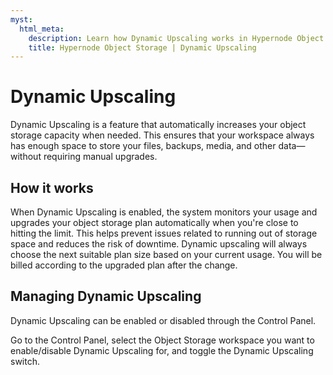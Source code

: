 ```yaml
---
myst:
  html_meta:
    description: Learn how Dynamic Upscaling works in Hypernode Object Storage
    title: Hypernode Object Storage | Dynamic Upscaling
---
```


# Dynamic Upscaling

Dynamic Upscaling is a feature that automatically increases your object storage capacity when needed. This ensures that your workspace always has enough space to store your files, backups, media, and other data—without requiring manual upgrades.

## How it works

When Dynamic Upscaling is enabled, the system monitors your usage and upgrades your object storage plan automatically when you're close to hitting the limit. This helps prevent issues related to running out of storage space and reduces the risk of downtime. Dynamic upscaling will always choose the next suitable plan size based on your current usage. You will be billed according to the upgraded plan after the change.

## Managing Dynamic Upscaling

Dynamic Upscaling can be enabled or disabled through the Control Panel.

Go to the Control Panel, select the Object Storage workspace you want to enable/disable Dynamic Upscaling for, and toggle the Dynamic Upscaling switch.
